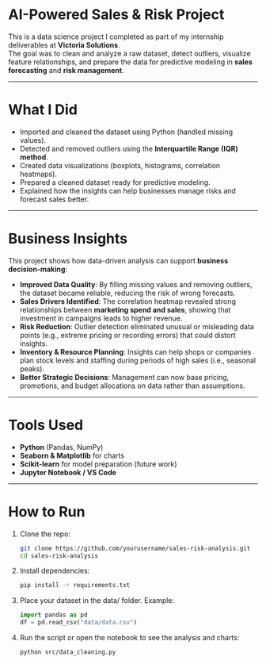 # AI-Powered Sales & Risk Project

This is a data science project I completed as part of my internship deliverables at **Victoria Solutions**.  
The goal was to clean and analyze a raw dataset, detect outliers, visualize feature relationships, and prepare the data for predictive modeling in **sales forecasting** and **risk management**.

---

# What I Did
- Imported and cleaned the dataset using Python (handled missing values).  
- Detected and removed outliers using the **Interquartile Range (IQR) method**.  
- Created data visualizations (boxplots, histograms, correlation heatmaps).  
- Prepared a cleaned dataset ready for predictive modeling.  
- Explained how the insights can help businesses manage risks and forecast sales better.  

---

# Business Insights
This project shows how data-driven analysis can support **business decision-making**:

- **Improved Data Quality**: By filling missing values and removing outliers, the dataset became reliable, reducing the risk of wrong forecasts.  
- **Sales Drivers Identified**: The correlation heatmap revealed strong relationships between **marketing spend and sales**, showing that investment in campaigns leads to higher revenue.  
- **Risk Reduction**: Outlier detection eliminated unusual or misleading data points (e.g., extreme pricing or recording errors) that could distort insights.  
- **Inventory & Resource Planning**: Insights can help shops or companies plan stock levels and staffing during periods of high sales (i.e., seasonal peaks).  
- **Better Strategic Decisions**: Management can now base pricing, promotions, and budget allocations on data rather than assumptions.  

---

# Tools Used
- **Python** (Pandas, NumPy)  
- **Seaborn & Matplotlib** for charts  
- **Scikit-learn** for model preparation (future work)  
- **Jupyter Notebook / VS Code**  

---

# How to Run
1. Clone the repo:
   ```bash
   git clone https://github.com/yourusername/sales-risk-analysis.git
   cd sales-risk-analysis
2. Install dependencies:
   ```bash
   pip install -r requirements.txt
3. Place your dataset in the data/ folder. Example:
   ```python
   import pandas as pd
   df = pd.read_csv("data/data.csv")
4. Run the script or open the notebook to see the analysis and charts:
   ```bash
   python src/data_cleaning.py
